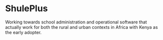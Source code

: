 # ShulePlus
Working towards school administration and operational software that actually work for both the rural and urban contexts in Africa with Kenya as the early adopter.
